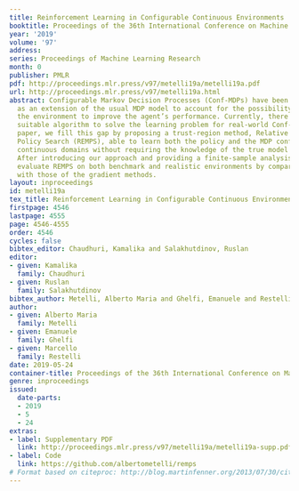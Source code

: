 ```yaml
---
title: Reinforcement Learning in Configurable Continuous Environments
booktitle: Proceedings of the 36th International Conference on Machine Learning
year: '2019'
volume: '97'
address: 
series: Proceedings of Machine Learning Research
month: 0
publisher: PMLR
pdf: http://proceedings.mlr.press/v97/metelli19a/metelli19a.pdf
url: http://proceedings.mlr.press/v97/metelli19a.html
abstract: Configurable Markov Decision Processes (Conf-MDPs) have been recently introduced
  as an extension of the usual MDP model to account for the possibility of configuring
  the environment to improve the agent’s performance. Currently, there is still no
  suitable algorithm to solve the learning problem for real-world Conf-MDPs. In this
  paper, we fill this gap by proposing a trust-region method, Relative Entropy Model
  Policy Search (REMPS), able to learn both the policy and the MDP configuration in
  continuous domains without requiring the knowledge of the true model of the environment.
  After introducing our approach and providing a finite-sample analysis, we empirically
  evaluate REMPS on both benchmark and realistic environments by comparing our results
  with those of the gradient methods.
layout: inproceedings
id: metelli19a
tex_title: Reinforcement Learning in Configurable Continuous Environments
firstpage: 4546
lastpage: 4555
page: 4546-4555
order: 4546
cycles: false
bibtex_editor: Chaudhuri, Kamalika and Salakhutdinov, Ruslan
editor:
- given: Kamalika
  family: Chaudhuri
- given: Ruslan
  family: Salakhutdinov
bibtex_author: Metelli, Alberto Maria and Ghelfi, Emanuele and Restelli, Marcello
author:
- given: Alberto Maria
  family: Metelli
- given: Emanuele
  family: Ghelfi
- given: Marcello
  family: Restelli
date: 2019-05-24
container-title: Proceedings of the 36th International Conference on Machine Learning
genre: inproceedings
issued:
  date-parts:
  - 2019
  - 5
  - 24
extras:
- label: Supplementary PDF
  link: http://proceedings.mlr.press/v97/metelli19a/metelli19a-supp.pdf
- label: Code
  link: https://github.com/albertometelli/remps
# Format based on citeproc: http://blog.martinfenner.org/2013/07/30/citeproc-yaml-for-bibliographies/
---
```

